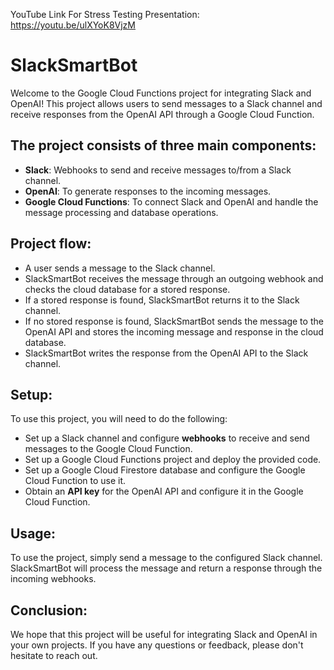 YouTube Link For Stress Testing Presentation: https://youtu.be/ulXYoK8VjzM
# SlackSmartBot

Welcome to the Google Cloud Functions project for integrating Slack and OpenAI! This project allows users to send messages to a Slack channel and receive responses from the OpenAI API through a Google Cloud Function.

## The project consists of three main components:

- **Slack**: Webhooks to send and receive messages to/from a Slack channel.  
- **OpenAI**: To generate responses to the incoming messages.  
- **Google Cloud Functions**: To connect Slack and OpenAI and handle the message processing and database operations.

## Project flow:

- A user sends a message to the Slack channel.  
- SlackSmartBot receives the message through an outgoing webhook and checks the cloud database for a stored response.  
- If a stored response is found, SlackSmartBot returns it to the Slack channel.  
- If no stored response is found, SlackSmartBot sends the message to the OpenAI API and stores the incoming message and response in the cloud database.  
- SlackSmartBot writes the response from the OpenAI API to the Slack channel.

## Setup:

To use this project, you will need to do the following:  

- Set up a Slack channel and configure **webhooks** to receive and send messages to the Google Cloud Function.  
- Set up a Google Cloud Functions project and deploy the provided code.  
- Set up a Google Cloud Firestore database and configure the Google Cloud Function to use it.  
- Obtain an **API key** for the OpenAI API and configure it in the Google Cloud Function.  

## Usage:

To use the project, simply send a message to the configured Slack channel. SlackSmartBot will process the message and return a response through the incoming webhooks.

## Conclusion:

We hope that this project will be useful for integrating Slack and OpenAI in your own projects. If you have any questions or feedback, please don't hesitate to reach out.

